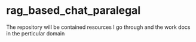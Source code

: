 # rag_based_chat_paralegal
The repository will be contained resources I go through and the work docs in the perticular domain
